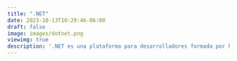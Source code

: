 ```yaml
---
title: ".NET"
date: 2023-10-13T10:29:46-06:00
draft: false
image: images/dotnet.png
viewimg: true
description: '.NET es una plataforma para desarrolladores formada por herramientas, lenguajes de programación y bibliotecas para crear muchos tipos diferentes de aplicaciones.'
---
```

